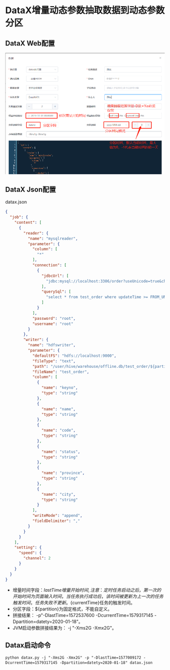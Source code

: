 # DataX增量动态参数抽取数据到动态参数分区

## DataX Web配置
![](https://github.com/WeiYe-Jing/datax-web/blob/master/doc/img/partition.png)

## DataX Json配置

datax.json

```json
{
  "job": {
    "content": [
      {
        "reader": {
          "name": "mysqlreader",
          "parameter": {
            "column": [
              "*"
            ],
            "connection": [
              {
                "jdbcUrl": [
                  "jdbc:mysql://localhost:3306/order?useUnicode=true&characterEncoding=utf-8&useSSL=false&rewriteBatchedStatements=true"
                ],
                "querySql": [
                  "select * from test_order where updateTime >= FROM_UNIXTIME(${lastTime}) and operationDate < FROM_UNIXTIME(${currentTime})"
                ]
              }
            ],
            "password": "root",
            "username": "root"
          }
        },
        "writer": {
          "name": "hdfswriter",
          "parameter": {
            "defaultFS": "hdfs://localhost:9000",
            "fileType": "text",
            "path": "/user/hive/warehouse/offline.db/test_order/${partition}",
            "fileName": "test_order",
            "column": [
              {
                "name": "keyno",
                "type": "string"
              },
              {
                "name": "name",
                "type": "string"
              },
              {
                "name": "code",
                "type": "string"
              },
              {
                "name": "status",
                "type": "string"
              },
              {
                "name": "province",
                "type": "string"
              },
              {
                "name": "city",
                "type": "string"
              }
            ],
            "writeMode": "append",
            "fieldDelimiter": ","
          }
        }
      }
    ],
    "setting": {
      "speed": {
        "channel": 2
      }
    }
  }
}
```

- 增量时间字段：${lastTime}增量开始时间, 注意：定时任务启动之后，第一次的开始时间为页面输入时间，当任务执行成功后，该时间被更新为上一次的任务触发时间，任务失败不更新。${currentTime}任务的触发时间。
- 分区字段：${partition}为固定格式，不能自定义。
- 拼接结果： -p"-DlastTime=1572537600 -DcurrentTime=1579317145 -Dpartition=datety=2020-01-18"。
- JVM启动参数拼接结果为： -j "-Xms2G -Xmx2G"。

## Datax启动命令

```shell
python datax.py -j "-Xms2G -Xmx2G" -p "-DlastTime=1577009172 -DcurrentTime=1579317145 -Dpartition=datety=2020-01-18" datax.json
```

